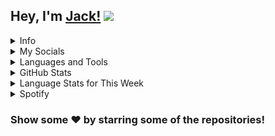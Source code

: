 ## Hey, I'm [Jack!](https://heyjack.info) <img src="https://raw.githubusercontent.com/therealheyjack/therealheyjack/master/wave.gif" width="30px">

<details><summary>Info</summary>
<p>

- 🔭 I’m currently working on [Blade](https://github.com/BladeBot/Blade).
- 🌱 I’m currently learning NodeJS / TypeScript.
- 🏫 I’m currently studying [BSc (Honours) Computing and IT (Communications and Networking)](http://www.open.ac.uk/courses/computing-it/degrees/bsc-computing-it-communications-networking-q62-cnet)
- 👯 I’m looking to collaborate on [Blade](https://github.com/BladeBot/Blade).
- 💬 Ask me about Game Hosting.
- 📫 How to reach me: [Twitter - @HeyJack0001](https://twitter.com/HeyJack0001)
- 😄 Pronouns: He/His
- 😎 Fun fact: I spend almost 12 hours listening songs every day.
</p>
</details>

<details><summary>My Socials</summary>
<p>

[![Twitter: HeyJack0001](https://img.shields.io/twitter/follow/HeyJack0001?style=social)](https://twitter.com/HeyJack0001)
[![Linkedin: HeyJack0001](https://img.shields.io/badge/-HeyJack0001-blue?style=flat-square&logo=Linkedin&logoColor=white&link=https://www.linkedin.com/in/HeyJack0001/)](https://www.linkedin.com/in/HeyJack0001/)
[![GitHub therealheyjack](https://img.shields.io/github/followers/therealheyjack?label=follow&style=social)](https://github.com/therealheyjack)
[![website](https://img.shields.io/badge/PortfolioWebsite-heyjack.info-2648ff?style=flat-square&logo=google-chrome)](https://heyjack.info/)
[![discord](https://img.shields.io/badge/Discord-HeyJack%230001-7289DA?logo=discord)](https://discordapp.com/users/203317216106512384)
</p>
</details>

<details><summary>Languages and Tools</summary>
<p> 

<code><a href="https://www.javascript.com/"><img height="20" src="https://raw.githubusercontent.com/github/explore/80688e429a7d4ef2fca1e82350fe8e3517d3494d/topics/javascript/javascript.png"></a></code>
<code><a href="https://nodejs.org/"><img height="20" src="https://raw.githubusercontent.com/github/explore/80688e429a7d4ef2fca1e82350fe8e3517d3494d/topics/nodejs/nodejs.png"></a></code>
<code><a href="https://reactjs.org/"><img height="20" src="https://raw.githubusercontent.com/github/explore/80688e429a7d4ef2fca1e82350fe8e3517d3494d/topics/react/react.png"></a></code>
<code><a href="https://www.json.org/"><img height="20" src="https://raw.githubusercontent.com/github/explore/80688e429a7d4ef2fca1e82350fe8e3517d3494d/topics/json/json.png"></a></code>
<code><a href="https://es6.io/"><img height="20" src="https://raw.githubusercontent.com/github/explore/80688e429a7d4ef2fca1e82350fe8e3517d3494d/topics/es6/es6.png"></a></code>
<code><a href="https://www.docker.com/"><img height="20" src="https://raw.githubusercontent.com/github/explore/80688e429a7d4ef2fca1e82350fe8e3517d3494d/topics/docker/docker.png"></a></code>
<code><a href="https://babeljs.io/"><img height="20" src="https://raw.githubusercontent.com/github/explore/80688e429a7d4ef2fca1e82350fe8e3517d3494d/topics/babel/babel.png"></a></code>
</p>
</details>

<details><summary>GitHub Stats</summary>
<p>

<a href="https://github.com/therealheyjack">
 <img align="center" src="https://github-readme-stats.vercel.app/api?username=therealheyjack&show_icons=true&theme=dark&line_height=27" alt="Jack's github stats"/>
</a>
</p>
</details>

<details><summary>Language Stats for This Week</summary>
<p>

<!--START_SECTION:waka-->
![Profile Views](http://img.shields.io/badge/Profile%20Views-0-blue)

**🐱 My Github Data** 

> 🏆 167 Contributions in the Year 2020
 > 
> 📦 107.7 kB Used in Github's Storage 
 > 
> 🚫 Not Opted to Hire
 > 
> 📜 10 Public Repositories
 > 
> 🔑 10 Private Repositories 

**I'm a Night 🦉** 

```text
🌞 Morning    0 commits      ░░░░░░░░░░░░░░░░░░░░░░░░░   0.0% 
🌆 Daytime    41 commits     ███████░░░░░░░░░░░░░░░░░░   29.71% 
🌃 Evening    70 commits     ████████████░░░░░░░░░░░░░   50.72% 
🌙 Night      27 commits     █████░░░░░░░░░░░░░░░░░░░░   19.57%

```
📅 **I'm Most Productive on Sunday** 

```text
Monday       25 commits     ████░░░░░░░░░░░░░░░░░░░░░   18.12% 
Tuesday      13 commits     ██░░░░░░░░░░░░░░░░░░░░░░░   9.42% 
Wednesday    12 commits     ██░░░░░░░░░░░░░░░░░░░░░░░   8.7% 
Thursday     26 commits     ████░░░░░░░░░░░░░░░░░░░░░   18.84% 
Friday       24 commits     ████░░░░░░░░░░░░░░░░░░░░░   17.39% 
Saturday     10 commits     █░░░░░░░░░░░░░░░░░░░░░░░░   7.25% 
Sunday       28 commits     █████░░░░░░░░░░░░░░░░░░░░   20.29%

```


📊 **This Week I Spent My Time On** 

```text
⌚︎ Time Zone: Europe/London

💬 Programming Languages: 
Bash                     5 hrs 13 mins       ███████████████░░░░░░░░░░   60.92% 
JSX                      1 hr 45 mins        █████░░░░░░░░░░░░░░░░░░░░   20.39% 
Other                    58 mins             ██░░░░░░░░░░░░░░░░░░░░░░░   11.44% 
JavaScript               22 mins             █░░░░░░░░░░░░░░░░░░░░░░░░   4.43% 
Markdown                 5 mins              ░░░░░░░░░░░░░░░░░░░░░░░░░   1.12%

🔥 Editors: 
IntelliJ                 6 hrs 19 mins       ██████████████████░░░░░░░   73.7% 
WebStorm                 2 hrs 15 mins       ██████░░░░░░░░░░░░░░░░░░░   26.3%

🐱‍💻 Projects: 
Pterodactyl-Script       6 hrs 18 mins       ██████████████████░░░░░░░   73.43% 
heyjackxyz               2 hrs 15 mins       ██████░░░░░░░░░░░░░░░░░░░   26.3% 
TheRealHeyJack           1 min               ░░░░░░░░░░░░░░░░░░░░░░░░░   0.27%

💻 Operating System: 
Windows                  8 hrs 35 mins       █████████████████████████   100.0%

```

**I Mostly Code in JavaScript** 

```text
JavaScript               8 repos             ██████████████░░░░░░░░░░░   57.14% 
Python                   2 repos             ███░░░░░░░░░░░░░░░░░░░░░░   14.29% 
Lua                      2 repos             ███░░░░░░░░░░░░░░░░░░░░░░   14.29% 
Shell                    1 repos             █░░░░░░░░░░░░░░░░░░░░░░░░   7.14% 
TypeScript               1 repos             █░░░░░░░░░░░░░░░░░░░░░░░░   7.14%

```


**Timeline**

![Chart not found](https://github.com/TheRealHeyJack/TheRealHeyJack/blob/master/charts/bar_graph.png) 


<!--END_SECTION:waka-->
</p>
</details>

<details><summary>Spotify</summary>
<p>

[![spotify-github-profile](https://spotify-github-profile.vercel.app/api/view?uid=h0sd8uxnbq3rs51ob32cqilmn&cover_image=true)](https://spotify-github-profile.vercel.app/api/view?uid=h0sd8uxnbq3rs51ob32cqilmn&redirect=true)
</p>
</details>

### Show some ❤️ by starring some of the repositories!
